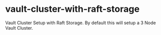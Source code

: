 # vault-cluster-with-raft-storage
Vault Cluster Setup with Raft Storage.  By default this will setup a 3 Node Vault Cluster.
